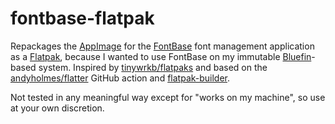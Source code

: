 # fontbase-flatpak
Repackages the [AppImage] for the [FontBase] font management application as a [Flatpak], because I wanted to use FontBase on my immutable [Bluefin]-based system.
Inspired by [tinywrkb/flatpaks] and based on the [andyholmes/flatter] GitHub action and [flatpak-builder].

Not tested in any meaningful way except for "works on my machine", so use at your own discretion.

[FontBase]: https://fontba.se/

[AppImage]: https://appimage.org/
[Flatpak]: https://docs.flatpak.org/
[Bluefin]: https://projectbluefin.org/

[tinywrkb/flatpaks]: https://github.com/tinywrkb/flatpaks
[andyholmes/flatter]: https://github.com/andyholmes/flatter
[flatpak-builder]: https://github.com/flatpak/flatpak-builder
